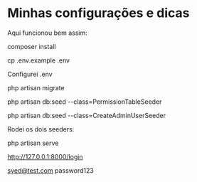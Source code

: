 # Minhas configurações e dicas

Aqui funcionou bem assim:

composer install

cp .env.example .env

Configurei .env

php artisan migrate

php artisan db:seed --class=PermissionTableSeeder

php artisan db:seed --class=CreateAdminUserSeeder

Rodei os dois seeders:

php artisan serve

http://127.0.0.1:8000/login

syed@test.com
password123
